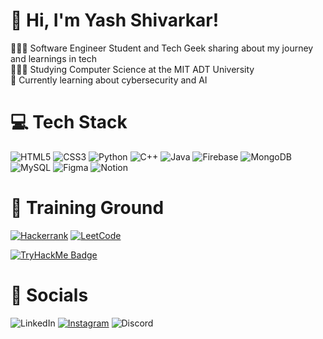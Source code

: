 

# 👋 Hi, I'm Yash Shivarkar!
👩🏻‍💻 Software Engineer Student and Tech Geek sharing about my journey and learnings in tech<br/>
👩🏻‍🎓 Studying Computer Science at the MIT ADT University<br/>
💭 Currently learning about cybersecurity and AI<br/>


# 💻 Tech Stack

![HTML5](https://img.shields.io/badge/html5-%23E34F26.svg?style=for-the-badge&logo=html5&logoColor=white)
![CSS3](https://img.shields.io/badge/css3-%231572B6.svg?style=for-the-badge&logo=css3&logoColor=white)
![Python](https://img.shields.io/badge/python-3670A0?style=for-the-badge&logo=python&logoColor=ffdd54)
![C++](https://img.shields.io/badge/c++-%2300599C.svg?style=for-the-badge&logo=c%2B%2B&logoColor=white)
![Java](https://img.shields.io/badge/java-%23ED8B00.svg?style=for-the-badge&logo=openjdk&logoColor=white)
![Firebase](https://img.shields.io/badge/firebase-a08021?style=for-the-badge&logo=firebase&logoColor=ffcd34)
![MongoDB](https://img.shields.io/badge/MongoDB-%234ea94b.svg?style=for-the-badge&logo=mongodb&logoColor=white)
![MySQL](https://img.shields.io/badge/mysql-4479A1.svg?style=for-the-badge&logo=mysql&logoColor=white)
![Figma](https://img.shields.io/badge/figma-%23F24E1E.svg?style=for-the-badge&logo=figma&logoColor=white)
![Notion](https://img.shields.io/badge/Notion-%23000000.svg?style=for-the-badge&logo=notion&logoColor=white)

# 🎯 Training Ground

[![Hackerrank](https://img.shields.io/badge/-Hackerrank-2EC866?style=for-the-badge&logo=HackerRank&logoColor=white)](https://www.hackerrank.com/profile/yashlearnscode)
[![LeetCode](https://img.shields.io/badge/LeetCode-000000?style=for-the-badge&logo=LeetCode&logoColor=#d16c06)](https://leetcode.com/u/Yashlearnscode/)

[![TryHackMe Badge](https://tryhackme-badges.s3.amazonaws.com/Monkey2435.png)](https://tryhackme.com/p/Monkey2435)


# 📲 Socials
![LinkedIn](https://img.shields.io/badge/linkedin-%230077B5.svg?style=for-the-badge&logo=linkedin&logoColor=white)
[![Instagram](https://img.shields.io/badge/Instagram-%23E4405F.svg?style=for-the-badge&logo=Instagram&logoColor=white)](https://www.instagram.com/thatguy_53/profilecard/?igsh=OHhpeWtoOWVhczQ1)
![Discord](https://img.shields.io/badge/Discord-%235865F2.svg?style=for-the-badge&logo=discord&logoColor=white)
